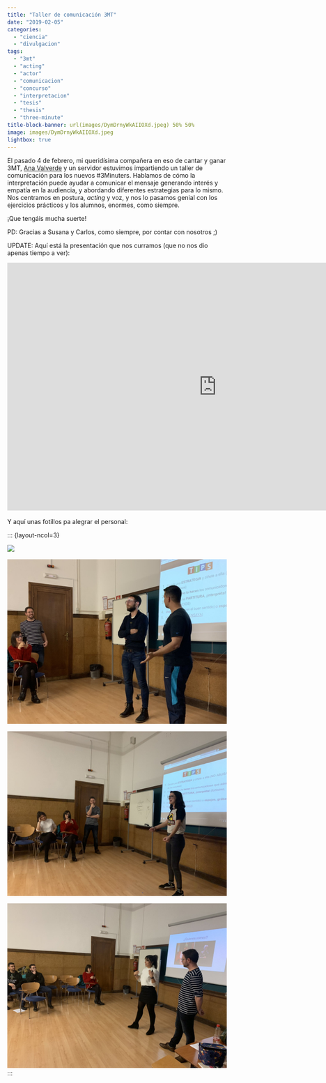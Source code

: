 ```yaml
---
title: "Taller de comunicación 3MT"
date: "2019-02-05"
categories: 
  - "ciencia"
  - "divulgacion"
tags: 
  - "3mt"
  - "acting"
  - "actor"
  - "comunicacion"
  - "concurso"
  - "interpretacion"
  - "tesis"
  - "thesis"
  - "three-minute"
title-block-banner: url(images/DymDrnyWkAIIOXd.jpeg) 50% 50% 
image: images/DymDrnyWkAIIOXd.jpeg
lightbox: true
---
```


El pasado 4 de febrero, mi queridísima compañera en eso de cantar y ganar 3MT, [Ana Valverde](https://twitter.com/AValverdeC) y un servidor estuvimos impartiendo un taller de comunicación para los nuevos #3Minuters. Hablamos de cómo la interpretación puede ayudar a comunicar el mensaje generando interés y empatía en la audiencia, y abordando diferentes estrategias para lo mismo. Nos centramos en postura, _acting_ y voz, y nos lo pasamos genial con los ejercicios prácticos y los alumnos, enormes, como siempre.

¡Que tengáis mucha suerte!

PD: Gracias a Susana y Carlos, como siempre, por contar con nosotros ;)

UPDATE: Aquí está la presentación que nos curramos (que no nos dio apenas tiempo a ver):

<iframe src="https://docs.google.com/presentation/d/e/2PACX-1vTftia_7afEQ6eGHSJhzE3Wp90U6d3zCb-e6O7d4pmwzA8CPZId2ugpKKntsRuoEUfsp0WEM4aKVV9w/embed?start=false&amp;loop=false&amp;delayms=3000" frameborder="0" width="960" height="569" allowfullscreen="true" mozallowfullscreen="true" webkitallowfullscreen="true"></iframe>

Y aquí unas fotillos pa alegrar el personal:

::: {layout-ncol=3}

![](images/DylBVnlXgAA_fiK.jpeg)

![](images/DymDrnyWoAMH5uu.jpeg)

![](images/DymDrn8W0AcgO_X.jpeg)

![](images/DymDrnyWkAIIOXd.jpeg)
:::